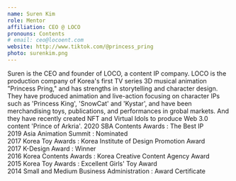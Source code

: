 ```yaml
---
name: Suren Kim
role: Mentor
affiliation: CEO @ LOCO
pronouns: Contents
# email: ceo@locoent.com
website: http://www.tiktok.com/@princess_pring
photo: surenkim.png
---
```


Suren is the CEO and founder of LOCO, a content IP company. LOCO is the production company of Korea's first TV series 3D musical animation "Princess Pring," and has strengths in storytelling and character design. They have produced animation and live-action focusing on character IPs such as 'Princess King', 'SnowCat' and 'Kystar', and have been merchandising toys, publications, and performances in grobal markets. And they have recently created NFT and Virtual Idols to produce Web 3.0 content 'Prince of Arkria'.
2020 SBA Contents Awards : The Best IP<br>
2019 Asia Animation Summit : Nominated <br>
2017 Korea Toy Awards : Korea Institute of Design Promotion Award<br>
2017 K-Design Award : Winner<br>
2016 Korea Contents Awards : Korea Creative Content Agency Award<br>
2015 Korea Toy Awards : Excellent Girls' Toy Award<br>
2014 Small and Medium Business Administration : Award Certificate
